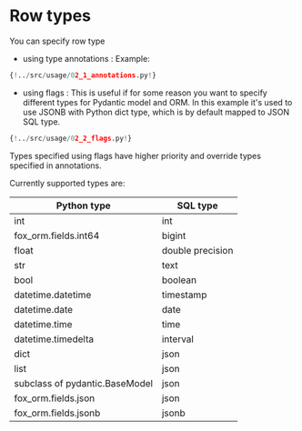 # Row types

You can specify row type

- using type annotations
: Example:

```python
{!../src/usage/02_1_annotations.py!}
```

- using flags
: This is useful if for some reason you want to specify different types
  for Pydantic model and ORM. In this example it's used to use JSONB
  with Python dict type, which is by default mapped to JSON SQL type.

```python
{!../src/usage/02_2_flags.py!}
```

Types specified using flags have higher priority and override types specified
in annotations.

Currently supported types are:

| Python type                    | SQL type         |
| ------------------------------ | ---------------- |
| int                            | int              |
| fox_orm.fields.int64           | bigint           |
| float                          | double precision |
| str                            | text             |
| bool                           | boolean          |
| datetime.datetime              | timestamp        |
| datetime.date                  | date             |
| datetime.time                  | time             |
| datetime.timedelta             | interval         |
| dict                           | json             |
| list                           | json             |
| subclass of pydantic.BaseModel | json             |
| fox_orm.fields.json            | json             |
| fox_orm.fields.jsonb           | jsonb            |
